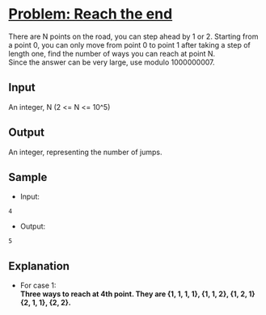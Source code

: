 # [Problem: Reach the end](https://my.newtonschool.co/playground/code/w5gekalrd8u8)

There are N points on the road, you can step ahead by 1 or 2. Starting from a point 0, you can only move from point 0 to point 1 after taking a step of length one, find the number of ways you can reach at point N. <br>
Since the answer can be very large, use modulo 1000000007. 

## Input

An integer, N (2 <= N <= 10^5)

## Output

An integer, representing the number of jumps.

## Sample

- Input:
```
4
```

- Output:
```
5
```

## Explanation

- For case 1: <br> **Three ways to reach at 4th point. They are {1, 1, 1, 1}, {1, 1, 2}, {1, 2, 1} {2, 1, 1}, {2, 2}.**
